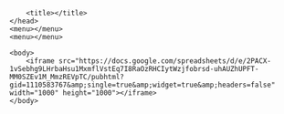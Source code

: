 
<html>
	<style>
		body{
			width:1000px;
			height:1000px;
		}	
	</style>
	<head>
		
		<title></title>
	</head>
	<menu></menu>
	<menu></menu>
	
	<body>
		<iframe src="https://docs.google.com/spreadsheets/d/e/2PACX-1vSebhg9LHrbaHsu1MxmflVstEq7I8RaOzRHCIytWzjfobrsd-uhAUZhUPFT-MM0SZEv1M_MmzREVpTC/pubhtml?gid=1110583767&amp;single=true&amp;widget=true&amp;headers=false" width="1000" height="1000"></iframe>
	</body>
	
	
</html>
